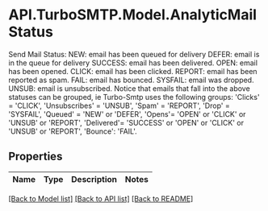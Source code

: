 # API.TurboSMTP.Model.AnalyticMailStatus
Send Mail Status:  NEW: email has been queued for delivery DEFER: email is in the queue for delivery SUCCESS: email has been delivered. OPEN: email has been opened. CLICK: email has been clicked. REPORT: email has been reported as spam. FAIL: email has bounced. SYSFAIL: email was dropped. UNSUB: email is unsubscribed.  Notice that emails that fall into the above statuses can be grouped, ie Turbo-Smtp uses the following groups:    'Clicks' = 'CLICK',   'Unsubscribes' = 'UNSUB',   'Spam' = 'REPORT',   'Drop' = 'SYSFAIL',   'Queued' = 'NEW' or 'DEFER',   'Opens'= 'OPEN' or 'CLICK' or 'UNSUB' or 'REPORT',   'Delivered'= 'SUCCESS'  or 'OPEN' or 'CLICK' or 'UNSUB' or 'REPORT',   'Bounce': 'FAIL'. 

## Properties

Name | Type | Description | Notes
------------ | ------------- | ------------- | -------------

[[Back to Model list]](../README.md#documentation-for-models) [[Back to API list]](../README.md#documentation-for-api-endpoints) [[Back to README]](../README.md)


